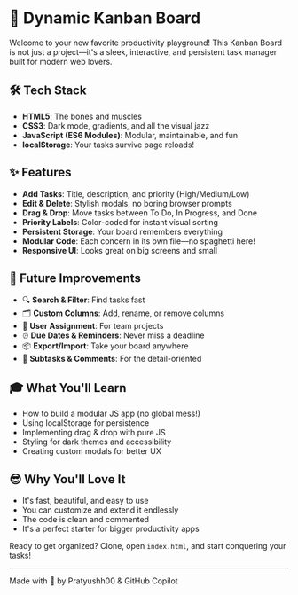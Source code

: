# 🚀 Dynamic Kanban Board

Welcome to your new favorite productivity playground! This Kanban Board is not just a project—it's a sleek, interactive, and persistent task manager built for modern web lovers. 

## 🛠️ Tech Stack
- **HTML5**: The bones and muscles
- **CSS3**: Dark mode, gradients, and all the visual jazz
- **JavaScript (ES6 Modules)**: Modular, maintainable, and fun
- **localStorage**: Your tasks survive page reloads!

## ✨ Features
- **Add Tasks**: Title, description, and priority (High/Medium/Low)
- **Edit & Delete**: Stylish modals, no boring browser prompts
- **Drag & Drop**: Move tasks between To Do, In Progress, and Done
- **Priority Labels**: Color-coded for instant visual sorting
- **Persistent Storage**: Your board remembers everything
- **Modular Code**: Each concern in its own file—no spaghetti here!
- **Responsive UI**: Looks great on big screens and small

## 🔮 Future Improvements
- 🔍 **Search & Filter**: Find tasks fast
- 🗂️ **Custom Columns**: Add, rename, or remove columns
- 👥 **User Assignment**: For team projects
- ⏰ **Due Dates & Reminders**: Never miss a deadline
- 📦 **Export/Import**: Take your board anywhere
- 📝 **Subtasks & Comments**: For the detail-oriented

## 🎓 What You'll Learn
- How to build a modular JS app (no global mess!)
- Using localStorage for persistence
- Implementing drag & drop with pure JS
- Styling for dark themes and accessibility
- Creating custom modals for better UX

## 😎 Why You'll Love It
- It's fast, beautiful, and easy to use
- You can customize and extend it endlessly
- The code is clean and commented
- It's a perfect starter for bigger productivity apps

Ready to get organized? Clone, open `index.html`, and start conquering your tasks!

---

Made with 💙 by Pratyushh00 & GitHub Copilot
